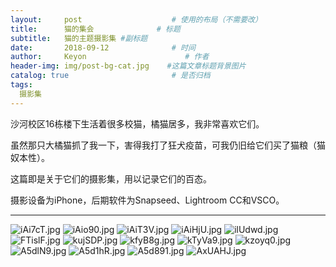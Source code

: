 ```yaml
---
layout:     post                    # 使用的布局（不需要改）
title:      猫的集会              # 标题 
subtitle:   猫的主题摄影集 #副标题
date:       2018-09-12              # 时间
author:     Keyon                      # 作者
header-img: img/post-bg-cat.jpg    #这篇文章标题背景图片
catalog: true                       # 是否归档
tags:
  摄影集
---
```


沙河校区16栋楼下生活着很多校猫，橘猫居多，我非常喜欢它们。

虽然那只大橘猫抓了我一下，害得我打了狂犬疫苗，可我仍旧给它们买了猫粮（猫奴本性）。

这篇即是关于它们的摄影集，用以记录它们的百态。

摄影设备为iPhone，后期软件为Snapseed、Lightroom CC和VSCO。

---
![iAi7cT.jpg](https://s1.ax1x.com/2018/09/12/iAi7cT.jpg)
![iAio90.jpg](https://s1.ax1x.com/2018/09/12/iAio90.jpg)
![iAiT3V.jpg](https://s1.ax1x.com/2018/09/12/iAiT3V.jpg)
![iAiHjU.jpg](https://s1.ax1x.com/2018/09/12/iAiHjU.jpg)
![ilUdwd.jpg](https://s1.ax1x.com/2018/09/29/ilUdwd.jpg)
![FTislF.jpg](https://s2.ax1x.com/2019/01/04/FTislF.jpg)
![kujSDP.jpg](https://s2.ax1x.com/2019/01/27/kujSDP.jpg)
![kfyB8g.jpg](https://s2.ax1x.com/2019/02/22/kfyB8g.jpg)
![kTyVa9.jpg](https://s2.ax1x.com/2019/02/27/kTyVa9.jpg)
![kzoyq0.jpg](https://s2.ax1x.com/2019/03/08/kzoyq0.jpg)
![A5dlN9.jpg](https://s2.ax1x.com/2019/04/08/A5dlN9.jpg)
![A5d1hR.jpg](https://s2.ax1x.com/2019/04/08/A5d1hR.jpg)
![A5d891.jpg](https://s2.ax1x.com/2019/04/08/A5d891.jpg)
![AxUAHJ.jpg](https://s2.ax1x.com/2019/04/16/AxUAHJ.jpg)